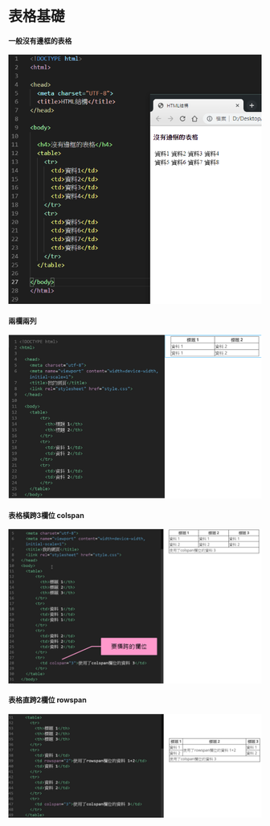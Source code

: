 # 表格基礎

#### 一般沒有邊框的表格

![](../.gitbook/assets/image%20%2831%29.png)

#### 兩欄兩列

![](../.gitbook/assets/image%20%2867%29.png)

#### 表格橫跨3欄位 colspan

![](../.gitbook/assets/image%20%2859%29.png)

#### 表格直跨2欄位 rowspan

![](../.gitbook/assets/image%20%2864%29.png)


